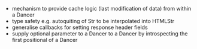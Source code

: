 - mechanism to provide cache logic (last modification of data) from within a Dancer
- type safety e.g. autoquiting of Str to be interpolated into HTMLStr
- generalise callbacks for setting response header fields
- supply optional parameter to a Dancer to a Dancer by introspecting the first positional of a Dancer
